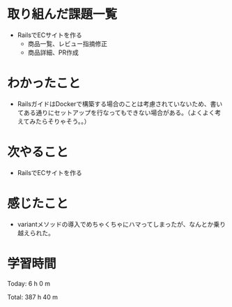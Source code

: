 # 取り組んだ課題一覧
- RailsでECサイトを作る
  - 商品一覧、レビュー指摘修正
  - 商品詳細、PR作成


# わかったこと
- RailsガイドはDockerで構築する場合のことは考慮されていないため、書いてある通りにセットアップを行なってもできない場合がある。（よくよく考えてみたらそりゃそう。。）

# 次やること
- RailsでECサイトを作る

# 感じたこと
- variantメソッドの導入でめちゃくちゃにハマってしまったが、なんとか乗り越えられた。

# 学習時間
Today: 6 h 0 m

Total: 387 h 40 m

